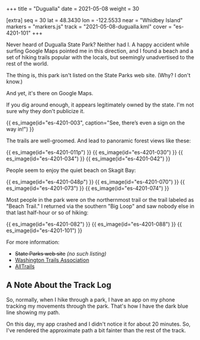 +++
title = "Dugualla"
date = 2021-05-08
weight = 30

[extra]
seq = 30
lat = 48.3430
lon = -122.5533
near = "Whidbey Island"
markers = "markers.js"
track = "2021-05-08-dugualla.kml"
cover = "es-4201-101"
+++

Never heard of Dugualla State Park? Neither had I. A happy accident while surfing Google Maps pointed me in this direction, and I found a beach and a set of hiking trails popular with the locals, but seemingly unadvertised to the rest of the world.

<!-- more -->

The thing is, this park isn't listed on the State Parks web site. (Why? I don't know.)

And yet, it's there on Google Maps.

If you dig around enough, it appears legitimately owned by the state. I'm not sure why they don't publicize it.

{{ es_image(id="es-4201-003", caption="See, there’s even a sign on the way in!") }}

The trails are well-groomed. And lead to panoramic forest views like these:

{{ es_image(id="es-4201-011p") }}
{{ es_image(id="es-4201-030") }}
{{ es_image(id="es-4201-034") }}
{{ es_image(id="es-4201-042") }}

People seem to enjoy the quiet beach on Skagit Bay:

{{ es_image(id="es-4201-048p") }}
{{ es_image(id="es-4201-070") }}
{{ es_image(id="es-4201-073") }}
{{ es_image(id="es-4201-074") }}

Most people in the park were on the northernmost trail or the trail labeled as "Beach Trail." I returned via the southern "Big Loop" and saw nobody else in that last half-hour or so of hiking:

{{ es_image(id="es-4201-082") }}
{{ es_image(id="es-4201-088") }}
{{ es_image(id="es-4201-101") }}

For more information:

* ~~State Parks web site~~ _(no such listing)_
* [Washington Trails Association](https://www.wta.org/go-hiking/hikes/dugualla-state-park)
* [AllTrails](https://www.alltrails.com/parks/us/washington/dugualla-state-park)

## A Note About the Track Log

So, normally, when I hike through a park, I have an app on my phone tracking my movements through the park. That's how I have the dark blue line showing my path.

On this day, my app crashed and I didn't notice it for about 20 minutes. So, I've rendered the approximate path a bit fainter than the rest of the track.
